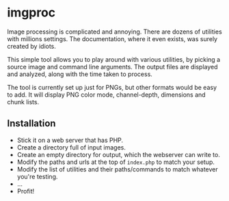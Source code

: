 imgproc
=======

Image processing is complicated and annoying.
There are dozens of utilities with millions settings.
The documentation, where it even exists, was surely created by idiots.

This simple tool allows you to play around with various utilities, by picking a source image and command line arguments.
The output files are displayed and analyzed, along with the time taken to process.

The tool is currently set up just for PNGs, but other formats would be easy to add.
It will display PNG color mode, channel-depth, dimensions and chunk lists.


Installation
------------

* Stick it on a web server that has PHP.
* Create a directory full of input images.
* Create an empty directory for output, which the webserver can write to.
* Modify the paths and urls at the top of <code>index.php</code> to match your setup.
* Modify the list of utilities and their paths/commands to match whatever you're testing.
* ...
* Profit!

